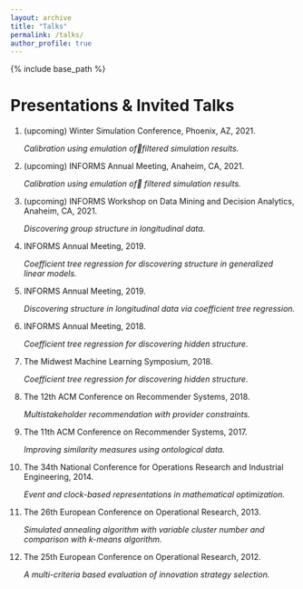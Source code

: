 ```yaml
---
layout: archive
title: "Talks"
permalink: /talks/
author_profile: true
---
```


{% include base_path %}

Presentations & Invited Talks
======

1. (upcoming) Winter Simulation Conference, Phoenix, AZ, 2021.

    *Calibration using emulation offiltered simulation results.*

2. (upcoming) INFORMS Annual Meeting, Anaheim, CA, 2021.

    *Calibration using emulation of filtered simulation results.*

3. (upcoming) INFORMS Workshop on Data Mining and Decision Analytics, Anaheim, CA, 2021.

    *Discovering group structure in longitudinal data.*

4. INFORMS Annual Meeting, 2019.

    *Coefficient tree regression for discovering structure in generalized linear models.*

5. INFORMS Annual Meeting, 2019.

    *Discovering structure in longitudinal data via coefficient tree regression.*

6. INFORMS Annual Meeting, 2018.

    *Coefficient tree regression for discovering hidden structure.*

7. The Midwest Machine Learning Symposium, 2018.

    *Coefficient tree regression for discovering hidden structure.*

8. The 12th ACM Conference on Recommender Systems, 2018.

    *Multistakeholder recommendation with provider constraints.*

9. The 11th ACM Conference on Recommender Systems, 2017.

    *Improving similarity measures using ontological data.*

10. The 34th National Conference for Operations Research and Industrial Engineering, 2014.

    *Event and clock-based representations in mathematical optimization.*

11. The 26th European Conference on Operational Research, 2013.

    *Simulated annealing algorithm with variable cluster number and comparison with $k$-means algorithm.*

12. The 25th European Conference on Operational Research, 2012.

    *A multi-criteria based evaluation of innovation strategy selection.*
